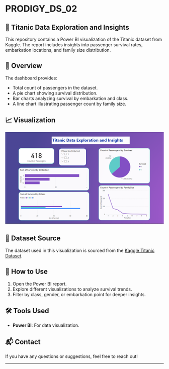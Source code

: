 
# PRODIGY_DS_02

## 🚢 Titanic Data Exploration and Insights

This repository contains a Power BI visualization of the Titanic dataset from Kaggle. The report includes insights into passenger survival rates, embarkation locations, and family size distribution.

## 📌 Overview

The dashboard provides:
- Total count of passengers in the dataset.
- A pie chart showing survival distribution.
- Bar charts analyzing survival by embarkation and class.
- A line chart illustrating passenger count by family size.

## 📈 Visualization

![Titanic Data Visualization](https://github.com/harshasree2809/PRODIGY_DS_02/blob/main/Task-02.PNG)

## 🔗 Dataset Source
The dataset used in this visualization is sourced from the [Kaggle Titanic Dataset](https://www.kaggle.com/c/titanic/data).

## 🚀 How to Use
1. Open the Power BI report.
2. Explore different visualizations to analyze survival trends.
3. Filter by class, gender, or embarkation point for deeper insights.

## 🛠️ Tools Used
- **Power BI**: For data visualization.

## 📬 Contact
If you have any questions or suggestions, feel free to reach out!

---
